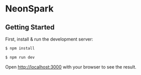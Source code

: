 # NeonSpark

## Getting Started

First, install & run the development server:

```bash
$ npm install
```

```bash
$ npm run dev
```

Open [http://localhost:3000](http://localhost:3000) with your browser to see the result.

